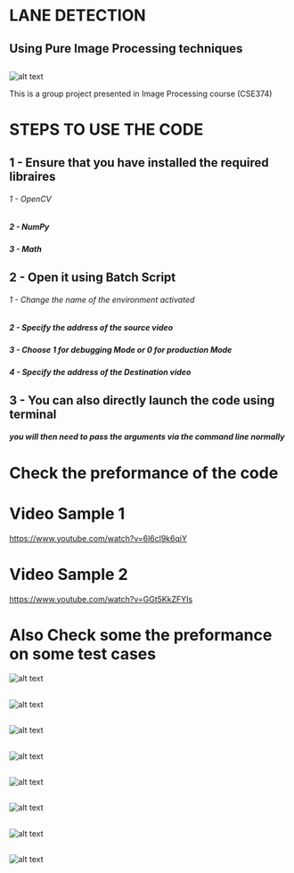 
# LANE DETECTION
## Using Pure Image Processing techniques

##
![alt text](https://github.com/HelalyJunior/ImageProcessing-LaneDetection/blob/main/COVER.png)

This is a group project presented in Image Processing course (CSE374)

# STEPS TO USE THE CODE

 ## 1 - Ensure that you have installed the required libraires
###### 1 - OpenCV
##### 2 - NumPy
##### 3 - Math


 ## 2 - Open it using Batch Script 
###### 1 - Change the name of the environment activated
##### 2 - Specify the address of the source video
##### 3 - Choose 1 for debugging Mode or 0 for production Mode
##### 4 - Specify the address of the Destination video

## 3 - You can also directly launch the code using terminal

##### you will then need to pass the arguments via the command line normally


# Check the preformance of the code 

# Video Sample 1 
https://www.youtube.com/watch?v=6l6cl9k6qiY

# Video Sample 2

https://www.youtube.com/watch?v=GGt5KkZFYIs

# Also Check some the preformance on some test cases

![alt text](https://github.com/HelalyJunior/ImageProcessing-LaneDetection/blob/main/Test_Cases/file1.jpg)
##
![alt text](https://github.com/HelalyJunior/ImageProcessing-LaneDetection/blob/main/Test_Cases/file2.jpg)
##
![alt text](https://github.com/HelalyJunior/ImageProcessing-LaneDetection/blob/main/Test_Cases/file3.jpg)
##
![alt text](https://github.com/HelalyJunior/ImageProcessing-LaneDetection/blob/main/Test_Cases/file4.jpg)
##
![alt text](https://github.com/HelalyJunior/ImageProcessing-LaneDetection/blob/main/Test_Cases/file5.jpg)
##
![alt text](https://github.com/HelalyJunior/ImageProcessing-LaneDetection/blob/main/Test_Cases/file6.jpg)
##
![alt text](https://github.com/HelalyJunior/ImageProcessing-LaneDetection/blob/main/Test_Cases/file7.jpg)
##
![alt text](https://github.com/HelalyJunior/ImageProcessing-LaneDetection/blob/main/Test_Cases/file8.jpg)
